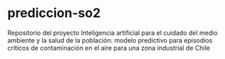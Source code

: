 # prediccion-so2
Repositorio del proyecto Inteligencia artificial para el cuidado del medio ambiente y la salud de la población: modelo predictivo para episodios críticos de contaminación en el aire para una zona industrial de Chile
